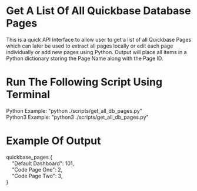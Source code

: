 # Get A List Of All Quickbase Database Pages 
This is a quick API Interface to allow user to get a list of all Quickbase Pages
which can later be used to extract all pages locally or edit each page individually
or add new pages using Python. Output will place all items in a Python dictionary
storing the Page Name along with the Page ID. 

# Run The Following Script Using Terminal 
Python Example: "python ./scripts/get_all_db_pages.py" <br>
Python3 Example: "python3 ./scripts/get_all_db_pages.py" 

# Example Of Output
quickbase_pages {<br>
&nbsp;&nbsp;&nbsp;&nbsp;"Default Dashboard": 101,<br>
&nbsp;&nbsp;&nbsp;&nbsp;"Code Page One": 2,<br>
&nbsp;&nbsp;&nbsp;&nbsp;"Code Page Two": 3,<br>
}
